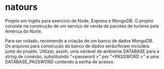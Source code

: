 # natours
Projeto em Inglês para exercício de Node, Express e MongoDB. O projeto consiste na construção de um serviço de venda de pacotes de turismo pela América do Norte.

Para ser rodado, recomendo a criação de um banco de dados MongoDB. Os arquivos para construção do banco de dados serão/foram incluídos junto do projeto.
Utilizar, assim, uma variável de ambiente DATABASE para a string de conexão, substituindo "&lt;password &gt;" por "&lt;PASSWORD &gt;" e uma DATABASE_PASSWORD contendo a senha de acesso. 
